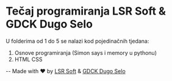 # Tečaj programiranja LSR Soft & GDCK Dugo Selo

U folderima od 1 do 5 se nalazi kod pojedinačnih tjedana:

1. Osnove programiranja (Simon says i memory u pythonu)
2. HTML CSS

--
Made with ♥️ by [LSR Soft](https://lsr-soft.hr) & [GDCK Dugo Selo](https://gdck-dugoselo.hr)
